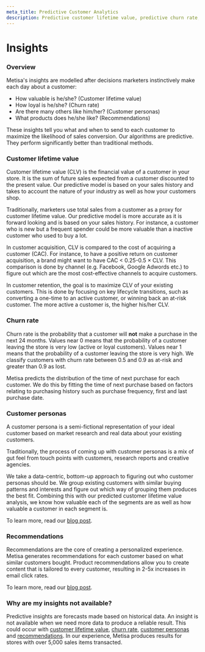 ```yaml
---
meta_title: Predictive Customer Analytics
description: Predictive customer lifetime value, predictive churn rate, predictive buyer personas and product recommendations for ecommerce, media and consumer apps.
---
```


# Insights

### Overview

Metisa's insights are modelled after decisions marketers instinctively make each day about a customer:

* How valuable is he/she? (Customer lifetime value)
* How loyal is he/she? (Churn rate)
* Are there many others like him/her? (Customer personas)
* What products does he/she like? (Recommendations)

These insights tell you what and when to send to each customer to maximize the likelihood of sales conversion. Our algorithms are predictive. They perform significantly better than traditional methods.

### Customer lifetime value

Customer lifetime value (CLV) is the financial value of a customer in your store. It is the sum of future sales expected from a customer discounted to the present value. Our predictive model is based on your sales history and takes to account the nature of your industry as well as how your customers shop.

Traditionally, marketers use total sales from a customer as a proxy for customer lifetime value. Our predictive model is more accurate as it is forward looking and is based on your sales history. For instance, a customer who is new but a frequent spender could be more valuable than a inactive customer who used to buy a lot.

In customer acquisition, CLV is compared to the cost of acquiring a customer (CAC). For instance, to have a positive return on customer acquisition, a brand might want to have CAC < 0.25-0.5 &times; CLV. This comparison is done by channel (e.g. Facebook, Google Adwords etc.) to figure out which are the most cost-effective channels to acquire customers.

In customer retention, the goal is to maximize CLV of your existing customers. This is done by focusing on key lifecycle transitions, such as converting a one-time to an active customer, or winning back an at-risk customer. The more active a customer is, the higher his/her CLV.

### Churn rate

Churn rate is the probability that a customer will **not** make a purchase in the next 24 months. Values near 0 means that the probability of a customer leaving the store is very low (active or loyal customers). Values near 1 means that the probability of a customer leaving the store is very high. We classify customers with churn rate between 0.5 and 0.9 as at-risk and greater than 0.9 as lost.

Metisa predicts the distribution of the time of next purchase for each customer. We do this by fitting the time of next purchase based on factors relating to purchasing history such as purchase frequency, first and last purchase date.

### Customer personas

A customer persona is a semi-fictional representation of your ideal customer based on market research and real data about your existing customers.

Traditionally, the process of coming up with customer personas is a mix of gut feel from touch points with customers, research reports and creative agencies.

We take a data-centric, bottom-up approach to figuring out who customer personas should be. We group existing customers with similar buying patterns and interests and figure out which way of grouping them produces the best fit. Combining this with our predicted customer lifetime value analysis, we know how valuable each of the segments are as well as how valuable a customer in each segment is.

To learn more, read our [blog post](http://askmetisa.com/blog/bottom-up-customer-personas/).

### Recommendations

Recommendations are the core of creating a personalized experience. Metisa generates recommendations for each customer based on what similar customers bought. Product recommendations allow you to create content that is tailored to every customer, resulting in 2-5x increases in email click rates.

To learn more, read our [blog post](http://askmetisa.com/blog/personalised-product-recommendations/).

### Why are my insights not available?

Predictive insights are forecasts made based on historical data. An insight is not available when we need more data to produce a reliable result. This could occur with [customer lifetime value](#customer-lifetime-value), [churn rate](#churn-rate), [customer personas](#customer-personas) and [recommendations](#recommendations). In our experience, Metisa produces results for stores with over 5,000 sales items transacted.
